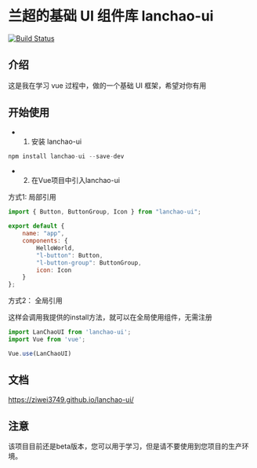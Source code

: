 # 兰超的基础 UI 组件库 lanchao-ui

[![Build Status](https://travis-ci.com/ziwei3749/lanchao-ui.svg?branch=master)](https://travis-ci.com/ziwei3749/lanchao-ui)

## 介绍

这是我在学习 vue 过程中，做的一个基础 UI 框架，希望对你有用

## 开始使用

- 1. 安装 lanchao-ui

```js
npm install lanchao-ui --save-dev

```

- 2.  在Vue项目中引入lanchao-ui

方式1: 局部引用
```js
import { Button, ButtonGroup, Icon } from "lanchao-ui";

export default {
    name: "app",
    components: {
        HelloWorld,
        "l-button": Button,
        "l-button-group": ButtonGroup,
        icon: Icon
    }
};

```

方式2： 全局引用

这样会调用我提供的install方法，就可以在全局使用组件，无需注册
```js
import LanChaoUI from 'lanchao-ui';
import Vue from 'vue';

Vue.use(LanChaoUI)
```


## 文档

https://ziwei3749.github.io/lanchao-ui/

## 注意

该项目目前还是beta版本，您可以用于学习，但是请不要使用到您项目的生产环境。